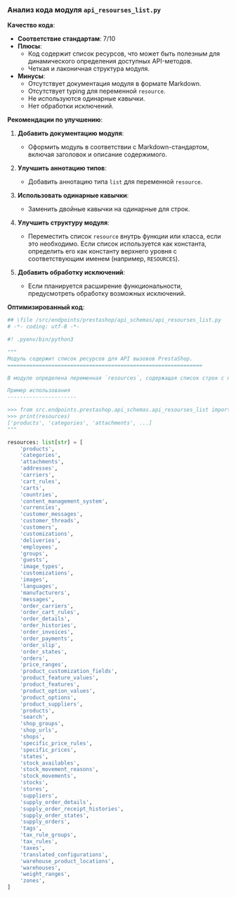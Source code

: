 ### **Анализ кода модуля `api_resourses_list.py`**

**Качество кода**:
- **Соответствие стандартам**: 7/10
- **Плюсы**:
    - Код содержит список ресурсов, что может быть полезным для динамического определения доступных API-методов.
    - Четкая и лаконичная структура модуля.
- **Минусы**:
    - Отсутствует документация модуля в формате Markdown.
    - Отсутствует typing для переменной `resource`.
    - Не используются одинарные кавычки.
    - Нет обработки исключений.

**Рекомендации по улучшению**:

1.  **Добавить документацию модуля**:
    - Оформить модуль в соответствии с Markdown-стандартом, включая заголовок и описание содержимого.

2.  **Улучшить аннотацию типов**:
    - Добавить аннотацию типа `list` для переменной `resource`.

3.  **Использовать одинарные кавычки**:
    - Заменить двойные кавычки на одинарные для строк.

4.  **Улучшить структуру модуля**:
    - Переместить список `resource` внутрь функции или класса, если это необходимо. Если список используется как константа, определить его как константу верхнего уровня с соответствующим именем (например, `RESOURCES`).

5.  **Добавить обработку исключений**:
    - Если планируется расширение функциональности, предусмотреть обработку возможных исключений.

**Оптимизированный код**:

```python
## \file /src/endpoints/prestashop/api_schemas/api_resourses_list.py
# -*- coding: utf-8 -*-

#! .pyenv/bin/python3

"""
Модуль содержит список ресурсов для API вызовов PrestaShop.
==============================================================

В модуле определена переменная `resources`, содержащая список строк с названиями ресурсов, доступных для API.

Пример использования
----------------------

>>> from src.endpoints.prestashop.api_schemas.api_resourses_list import resources
>>> print(resources)
['products', 'categories', 'attachments', ...]
"""

resources: list[str] = [
    'products',
    'categories',
    'attachments',
    'addresses',
    'carriers',
    'cart_rules',
    'carts',
    'countries',
    'content_management_system',
    'currencies',
    'customer_messages',
    'customer_threads',
    'customers',
    'customizations',
    'deliveries',
    'employees',
    'groups',
    'guests',
    'image_types',
    'customizations',
    'images',
    'languages',
    'manufacturers',
    'messages',
    'order_carriers',
    'order_cart_rules',
    'order_details',
    'order_histories',
    'order_invoices',
    'order_payments',
    'order_slip',
    'order_states',
    'orders',
    'price_ranges',
    'product_customization_fields',
    'product_feature_values',
    'product_features',
    'product_option_values',
    'product_options',
    'product_suppliers',
    'products',
    'search',
    'shop_groups',
    'shop_urls',
    'shops',
    'specific_price_rules',
    'specific_prices',
    'states',
    'stock_availables',
    'stock_movement_reasons',
    'stock_movements',
    'stocks',
    'stores',
    'suppliers',
    'supply_order_details',
    'supply_order_receipt_histories',
    'supply_order_states',
    'supply_orders',
    'tags',
    'tax_rule_groups',
    'tax_rules',
    'taxes',
    'translated_configurations',
    'warehouse_product_locations',
    'warehouses',
    'weight_ranges',
    'zones',
]